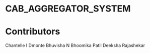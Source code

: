 # CAB_AGGREGATOR_SYSTEM

# Contributors
Chantelle I Dmonte
Bhuvisha N
Bhoomika Patil
Deeksha Rajashekar
